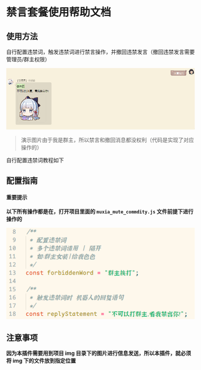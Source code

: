 # 禁言套餐使用帮助文档

## 使用方法

自行配置违禁词，触发违禁词进行禁言操作，并撤回违禁发言（撤回违禁发言需要管理员/群主权限）

![](https://raw.githubusercontent.com/MuXia-0326/YunzaiBotJsPluginMuXia/master/pluginHelp/imgs/muteCommdity/1.png)

> 演示图片由于我是群主，所以禁言和撤回消息都没权利（代码是实现了对应操作的）

自行配置违禁词教程如下

## 配置指南

#### 重要提示

**以下所有操作都是在，打开项目里面的 `muxia_mute_commdity.js` 文件前提下进行操作的**

![](https://raw.githubusercontent.com/MuXia-0326/YunzaiBotJsPluginMuXia/master/pluginHelp/imgs/muteCommdity/2.png)

## 注意事项

**因为本插件需要用到项目 img 目录下的图片进行信息发送，所以本插件，就必须将 img 下的文件放到指定位置**
